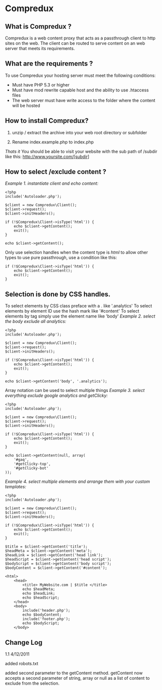Compredux
================================

What is Compredux ?
-------------------------
Compredux is a web content proxy that acts as a passthrough client to http sites on the web. The client can be routed to serve content on an web server that meets its requirements. 

What are the requirements ?
-------------------------
To use Compredux your hosting server must meet the following conditions:  
* Must have PHP 5.3 or higher  
* Must have mod rewrite capable host and the ability to use .htaccess files  
* The web server must have write access to the folder where the content will be hosted    

How to install Compredux?
-------------------------
1. unzip / extract the archive into your web root directory or subfolder  
    
2. Rename index.example.php to index.php

*Thats it*
You should be able to visit your website with the sub path of /subdir like this:
http://www.yoursite.com/[subdir]

How to select /exclude content ?
-------------------------
*Example 1. instantiate client and echo content:*

    <?php
    include('Autoloader.php');

    $client = new Compredux\Client();
    $client->request();
    $client->initHeaders();

    if (!$Compredux\Client->isType('html')) {
        echo $client->getContent();
        exit();
    }

    echo $client->getContent();

Only use selection handles when the content type is *html*
to allow other types to use pure passthrough, use a condition like this:

    if (!$Compredux\Client->isType('html')) {
        echo $client->getContent();
        exit();
    }

Selection is done by CSS handles.
--
To select elements by CSS class preface with a . like '.analytics'
To select elements by element ID use the hash mark like '#content'
To select elements by tag simply use the element name like 'body'
*Example 2. select the body exclude all analytics:*

    <?php
    include('Autoloader.php');

    $client = new Compredux\Client();
    $client->request();
    $client->initHeaders();
    
    if (!$Compredux\Client->isType('html')) {
        echo $client->getContent();
        exit();
    }
    
    echo $client->getContent('body', '.analytics');

Array notation can be used to select multiple things
*Example 3. select everything exclude google analytics and getClicky:*

    <?php
    include('Autoloader.php');

    $client = new Compredux\Client();
    $client->request();
    $client->initHeaders();
    
    if (!$Compredux\Client->isType('html')) {
        echo $client->getContent();
        exit();
    }
    
    echo $client->getContent(null, array(
        '#gaq',
        '#getClicky-top',
        '#getClicky-bot'
    ));

*Example 4. select multiple elements and arrange them with your custom templates:*

    <?php
    include('Autoloader.php');

    $client = new Compredux\Client();
    $client->request();
    $client->initHeaders();
    
    if (!$Compredux\Client->isType('html')) {
        echo $client->getContent();
        exit();
    }
    
    $title = $client->getContent('title');
    $headMeta = $client->getContent('meta');
    $headLink = $client->getContent('head link');
    $headScript = $client->getContent('head script');
    $bodyScript = $client->getContent('body script');
    $bodyContent = $client->getContent('#content');
    
    <html>
        <head>
            <title> MyWebsite.com | $title </title>
            echo $headMeta;
            echo $headLink;
            echo $headScript;
        </head>
        <body>
            include('header.php');
            echo $bodyContent;
            include('footer.php');
            echo $bodyScript;
        </body>
    
Change Log
-------------------------
1.1 4/12/2011

added robots.txt

added second parameter to the getContent method. getContent now accepts a second parameter 
of string, array or null as a list of content to exclude from the selection.
